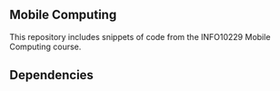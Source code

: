 ## Mobile Computing

This repository includes snippets of code from the INFO10229 Mobile Computing course.

## Dependencies
